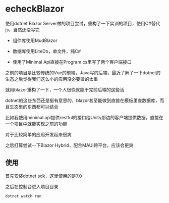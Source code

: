# echeckBlazor

使用dotnet Blazor Server做的项目尝试，重构了一下实训的项目，使用C#替代js，当然还没写完

- 组件库使用MudBlazor

- 数据库使用LiteDb，单文件，纯C#

- 使用了Minimal Api直接在Program.cs里写了两个客户端接口

之前的项目是比较传统的Vue的前端，Java写的后端，最近了解了一下dotnet的生态之后觉得我们这么小的应用没必要做的太重

就用blazor重构了一下，一个人很快就能干完前后端的这些活

dotnet的这些东西还是挺有意思的，blazor甚至能做到直接在模板里查数据库，而且生态里的东西都可以结合

比如我使用minimal api提供restful的接口给Unity那边的客户端提供数据，直接在一个项目中就能实现之前的功能

对于比较简单的应用开发起来很爽

之后打算尝试一下Blazor Hybrid，配合MAUI跨平台，应该会更爽
## 使用
首先安装dotnet sdk，这里使用的是7.0

之后在控制台进入项目目录

```dotnet watch run```
